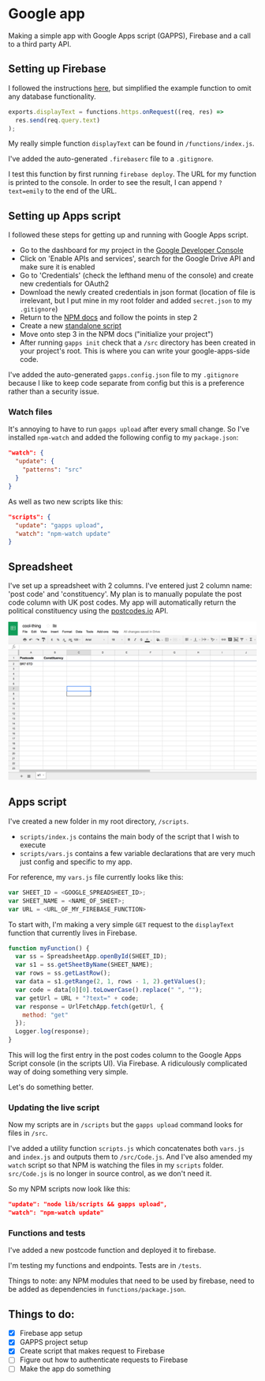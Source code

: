 # Google app

Making a simple app with Google Apps script (GAPPS), Firebase and a call to a third party API.

## Setting up Firebase

I followed the instructions [here](https://firebase.google.com/docs/functions/get-started), but simplified the example function to omit any database functionality.

```js
exports.displayText = functions.https.onRequest((req, res) =>
  res.send(req.query.text)
);
```

My really simple function `displayText` can be found in `/functions/index.js`.

I've added the auto-generated `.firebaserc` file to a `.gitignore`.

I test this function by first running `firebase deploy`. The URL for my function is printed to the console. In order to see the result, I can append `?text=emily` to the end of the URL.

## Setting up Apps script

I followed these steps for getting up and running with Google Apps script.

- Go to the dashboard for my project in the [Google Developer Console](https://console.cloud.google.com)
- Click on 'Enable APIs and services', search for the Google Drive API and make sure it is enabled
- Go to 'Credentials' (check the lefthand menu of the console) and create new credentials for OAuth2
- Download the newly created credentials in json format (location of file is irrelevant, but I put mine in my root folder and added `secret.json` to my `.gitignore`)
- Return to the [NPM docs](https://www.npmjs.com/package/node-google-apps-script) and follow the points in step 2
- Create a new [standalone script](https://developers.google.com/apps-script/guides/standalone)
- Move onto step 3 in the NPM docs ("initialize your project")
- After running `gapps init` check that a `/src` directory has been created in your project's root. This is where you can write your google-apps-side code.

I've added the auto-generated `gapps.config.json` file to my `.gitignore` because I like to keep code separate from config but this is a preference rather than a security issue.

### Watch files

It's annoying to have to run `gapps upload` after every small change. So I've installed `npm-watch` and added the following config to my `package.json`:

```json
"watch": {
  "update": {
    "patterns": "src"
  }
}
```

As well as two new scripts like this:
```json
"scripts": {
  "update": "gapps upload",
  "watch": "npm-watch update"
}
```

## Spreadsheet

I've set up a spreadsheet with 2 columns. I've entered just 2 column name: 'post code' and 'constituency'. My plan is to manually populate the post code column with UK post codes. My app will automatically return the political constituency using the [postcodes.io](http://postcodes.io/) API.

![spreadsheet_image](/images/spreadsheet.png)

## Apps script

I've created a new folder in my root directory, `/scripts`.

- `scripts/index.js` contains the main body of the script that I wish to execute
- `scripts/vars.js` contains a few variable declarations that are very much just config and specific to my app.

For reference, my `vars.js` file currently looks like this:

```js
var SHEET_ID = <GOOGLE_SPREADSHEET_ID>;
var SHEET_NAME = <NAME_OF_SHEET>;
var URL = <URL_OF_MY_FIREBASE_FUNCTION>
```

To start with, I'm making a very simple `GET` request to the `displayText` function that currently lives in Firebase.

```js
function myFunction() {
  var ss = SpreadsheetApp.openById(SHEET_ID);
  var s1 = ss.getSheetByName(SHEET_NAME);
  var rows = ss.getLastRow();
  var data = s1.getRange(2, 1, rows - 1, 2).getValues();
  var code = data[0][0].toLowerCase().replace(" ", "");
  var getUrl = URL + "?text=" + code;
  var response = UrlFetchApp.fetch(getUrl, {
    method: "get"
  });
  Logger.log(response);
}
```

This will log the first entry in the post codes column to the Google Apps Script console (in the scripts UI). Via Firebase. A ridiculously complicated way of doing something very simple.

Let's do something better.

### Updating the live script

Now my scripts are in `/scripts` but the `gapps upload` command looks for files in `/src`.

I've added a utility function `scripts.js` which concatenates both `vars.js` and `index.js` and outputs them to `/src/Code.js`. And I've also amended my `watch` script so that NPM is watching the files in my `scripts` folder. `src/Code.js` is no longer in source control, as we don't need it.

So my NPM scripts now look like this:

```json
"update": "node lib/scripts && gapps upload",
"watch": "npm-watch update"
```

### Functions and tests

I've added a new postcode function and deployed it to firebase.

I'm testing my functions and endpoints. Tests are in `/tests`.

Things to note: any NPM modules that need to be used by firebase, need to be added as dependencies in `functions/package.json`.


## Things to do:

- [x] Firebase app setup
- [x] GAPPS project setup
- [x] Create script that makes request to Firebase
- [ ] Figure out how to authenticate requests to Firebase
- [ ] Make the app do something

